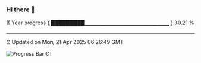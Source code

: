 ### Hi there 👋

⏳ Year progress { █████████▁▁▁▁▁▁▁▁▁▁▁▁▁▁▁▁▁▁▁▁▁ } 30.21 %

---

⏰ Updated on Mon, 21 Apr 2025 06:26:49 GMT

![Progress Bar CI](https://github.com/liununu/liununu/workflows/Progress%20Bar%20CI/badge.svg)
